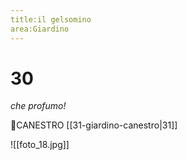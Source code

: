 ```yaml
---
title:il gelsomino
area:Giardino
---
```

# 30
_che profumo!_

👀CANESTRO [[31-giardino-canestro|31]]

![[foto_18.jpg]]